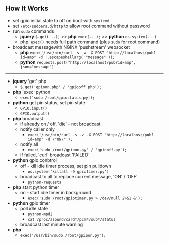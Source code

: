 How It Works
---

- set gpio initial state to off on boot with `systemd`
- set `/etc/sudoers.d/http` to allow root command without password
- run `sudo` commands
	- **jquery** `$.get(...);` >> **php** `exec(...);` >> **python** `os.system(...)`
	- php: `exec()` needs full path command (plus `sudo` for root command)
- broadcast messagewith NGINX 'pushstream' websocket
	- **php**  `exec('/usr/bin/curl -s -v -X POST "http://localhost/pub?id=amp" -d '.escapeshellarg('"message"'));`
	- **python** `requests.post("http://localhost/pub?id=amp", json="message")`
<hr>

- **jquery** 'get' php
	- `$.get('gpioon.php' / 'gpiooff.php');`
- **php** 'exec' python
	- `exec('sudo /root/gpiostatus.py');`
- **python** get pin status, set pin state
	- `GPIO.input()`
	- `GPIO.output()`
- **php** broadcast
	- if already on / off, 'die' - not broadcast
	- notify caller only
		- `exec('/usr/bin/curl -s -v -X POST "http://localhost/pub?id=amp" -d \"ON\"');`
	- notify all
		- `exec('sudo /root/gpioon.py' / 'gpiooff.py');`
	- if failed, 'curl' broadcast 'FAILED'
- **python** gpio conbtrol
	- off - kill idle timer process, set pin pulldown
		- `os.system('killall -9 gpiotimer.py')`
	- broadcast to all to replace current message, 'ON' / 'OFF'
		- `python-requests`
- **php** start python timer
	- on - start idle timer in background
		- `exec('sudo /root/gpiotimer.py > /dev/null 2>&1 &');`
- **python** gpio timer 
	- poll idle state
		- `python-mpd2`
		- `cat /proc/asound/card*/pcm*/sub*/status`
	- broadcast last minute warning
- **php**
	- `exec('/usr/bin/sudo /root/gpioon.py');`
